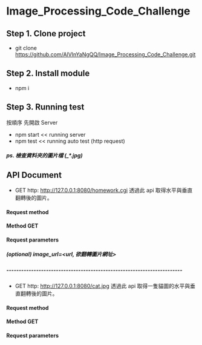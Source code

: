 # Image_Processing_Code_Challenge

## Step 1. Clone project
- git clone https://github.com/AlVInYaNgQQ/Image_Processing_Code_Challenge.git


## Step 2. Install module
<!-- - npm init -->
- npm i

## Step 3. Running test
按順序 先開啟 Server
- npm start     << running server
- npm test      << running auto test (http request)
##### ps. 檢查資料夾的圖片檔 (_*.jpg)


## API Document

- GET http: http://127.0.0.1:8080/homework.cgi
透過此 api 取得水平與垂直翻轉後的圖片。

#### Request method
#### Method	GET
#### Request parameters

##### (optional) image_url=<url, 欲翻轉圖片網址>

<!-- Parameter name	Required/optional	Type	Description -->
<!-- image_url	Required	url	        欲翻轉圖片網址 -->

##### -----------------------------------------------------------------------
- GET http: http://127.0.0.1:8080/cat.jpg
透過此 api 取得一隻貓圖的水平與垂直翻轉後的圖片。

#### Request method
#### Method	GET
#### Request parameters
